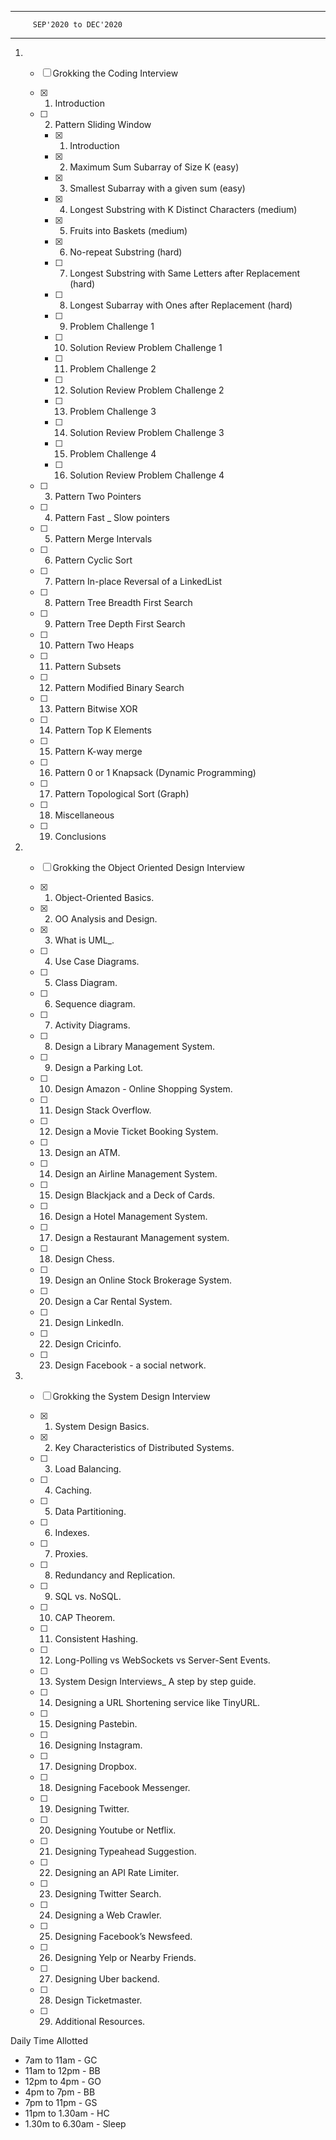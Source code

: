***
         SEP'2020 to DEC'2020
***

1. - [ ] Grokking the Coding Interview

    - [X] 1. Introduction
    - [ ] 2. Pattern Sliding Window
        - [x] 1. Introduction
        - [x] 2. Maximum Sum Subarray of Size K (easy)
        - [x] 3. Smallest Subarray with a given sum (easy)
        - [x] 4. Longest Substring with K Distinct Characters (medium)
        - [x] 5. Fruits into Baskets (medium)
        - [x] 6. No-repeat Substring (hard)
        - [ ] 7. Longest Substring with Same Letters after Replacement (hard)
        - [ ] 8. Longest Subarray with Ones after Replacement (hard)
        - [ ] 9. Problem Challenge 1
        - [ ] 10. Solution Review Problem Challenge 1
        - [ ] 11. Problem Challenge 2
        - [ ] 12. Solution Review Problem Challenge 2
        - [ ] 13. Problem Challenge 3
        - [ ] 14. Solution Review Problem Challenge 3
        - [ ] 15. Problem Challenge 4
        - [ ] 16. Solution Review Problem Challenge 4
    - [ ] 3. Pattern Two Pointers
    - [ ] 4. Pattern Fast _ Slow pointers
    - [ ] 5. Pattern Merge Intervals
    - [ ] 6. Pattern Cyclic Sort
    - [ ] 7. Pattern In-place Reversal of a LinkedList
    - [ ] 8. Pattern Tree Breadth First Search
    - [ ] 9. Pattern Tree Depth First Search
    - [ ] 10. Pattern Two Heaps
    - [ ] 11. Pattern Subsets
    - [ ] 12. Pattern Modified Binary Search
    - [ ] 13. Pattern Bitwise XOR
    - [ ] 14. Pattern Top K Elements
    - [ ] 15. Pattern K-way merge
    - [ ] 16. Pattern  0 or 1 Knapsack (Dynamic Programming)
    - [ ] 17. Pattern Topological Sort (Graph)
    - [ ] 18. Miscellaneous
    - [ ] 19. Conclusions
    
2. - [ ] Grokking the Object Oriented Design Interview

    - [x] 1. Object-Oriented Basics.
    - [x] 2. OO Analysis and Design.
    - [x] 3. What is UML_.
    - [ ] 4. Use Case Diagrams.
    - [ ] 5. Class Diagram.
    - [ ] 6. Sequence diagram.
    - [ ] 7. Activity Diagrams.
    - [ ] 8. Design a Library Management System.
    - [ ] 9. Design a Parking Lot.
    - [ ] 10. Design Amazon - Online Shopping System.
    - [ ] 11. Design Stack Overflow.
    - [ ] 12. Design a Movie Ticket Booking System.
    - [ ] 13. Design an ATM.
    - [ ] 14. Design an Airline Management System.
    - [ ] 15. Design Blackjack and a Deck of Cards.
    - [ ] 16. Design a Hotel Management System.
    - [ ] 17. Design a Restaurant Management system.
    - [ ] 18. Design Chess.
    - [ ] 19. Design an Online Stock Brokerage System.
    - [ ] 20. Design a Car Rental System.
    - [ ] 21. Design LinkedIn.
    - [ ] 22. Design Cricinfo.
    - [ ] 23. Design Facebook - a social network.
    
3. - [ ] Grokking the System Design Interview

    - [x] 1. System Design Basics.
    - [x] 2. Key Characteristics of Distributed Systems.
    - [ ] 3. Load Balancing.
    - [ ] 4. Caching.
    - [ ] 5. Data Partitioning.
    - [ ] 6. Indexes.
    - [ ] 7. Proxies.
    - [ ] 8. Redundancy and Replication.
    - [ ] 9. SQL vs. NoSQL.
    - [ ] 10. CAP Theorem.
    - [ ] 11. Consistent Hashing.
    - [ ] 12. Long-Polling vs WebSockets vs Server-Sent Events.
    - [ ] 13. System Design Interviews_ A step by step guide.
    - [ ] 14. Designing a URL Shortening service like TinyURL.
    - [ ] 15. Designing Pastebin.
    - [ ] 16. Designing Instagram.
    - [ ] 17. Designing Dropbox.
    - [ ] 18. Designing Facebook Messenger.
    - [ ] 19. Designing Twitter.
    - [ ] 20. Designing Youtube or Netflix.
    - [ ] 21. Designing Typeahead Suggestion.
    - [ ] 22. Designing an API Rate Limiter.
    - [ ] 23. Designing Twitter Search.
    - [ ] 24. Designing a Web Crawler.
    - [ ] 25. Designing Facebook’s Newsfeed.
    - [ ] 26. Designing Yelp or Nearby Friends.
    - [ ] 27. Designing Uber backend.
    - [ ] 28. Design Ticketmaster.
    - [ ] 29. Additional Resources.

Daily Time Allotted
- 7am to 11am - GC
- 11am to 12pm - BB
- 12pm to 4pm - GO
- 4pm to 7pm - BB
- 7pm to 11pm - GS
- 11pm to 1.30am - HC
- 1.30m to 6.30am - Sleep